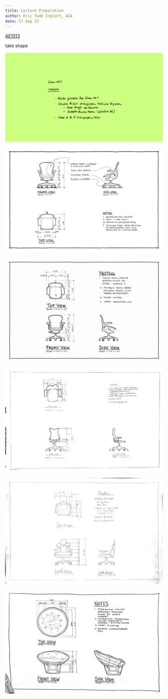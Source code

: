 ```yaml
---
title: Lecture Preparation
author: Eric Todd Inglert, AIA
date: 17 Sep 25
---
```


[AE1013](ae1013/)

take shape

![Today's Agenda](images/04-2.png)

![Exercise Four: Hand Drafting an Orthorgraphic Multi-View Projection of Complex Chair](images/03311exFourOrthoChair.png)

![Alternate Example](images/03311exFourOrthoChair_2.png)

![](images/Assignment_06_Above_Average.png)

![](images/Assignment_06_Average.jpg)

![](images/Assignment_06_Below_Average.png)
